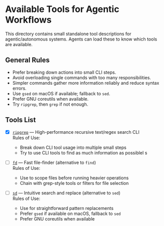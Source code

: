# Available Tools for Agentic Workflows

This directory contains small standalone tool descriptions for agentic/autonomous systems. Agents can load these to know which tools are available.

## General Rules

- Prefer breaking down actions into small CLI steps.
- Avoid overloading single commands with too many responsibilities.
- Simpler commands gather more information reliably and reduce syntax errors.
- Use `gsed` on macOS if available; fallback to `sed`.
- Prefer GNU coreutils when available.
- Try `ripgrep`, then `grep` if not enough.

## Tools List

- [x] [`ripgrep`](ripgrep.md) — High-performance recursive text/regex search CLI  
  Rules of Use:
  - Break down CLI tool usage into multiple small steps
  - Try to use CLI tools to find as much information as possibleI s

- [ ] [`fd`](fd.md) — Fast file-finder (alternative to `find`)  
  Rules of Use:
  - Use to scope files before running heavier operations
  - Chain with grep-style tools or filters for file selection

- [ ] [`sd`](sd.md) — Intuitive search and replace (alternative to `sed`)  
  Rules of Use:
  - Use for straightforward pattern replacements
  - Prefer `gsed` if available on macOS, fallback to `sed`
  - Prefer GNU coreutils when available